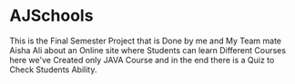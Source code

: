 # AJSchools
This is the Final Semester Project that is Done by me and My Team mate Aisha Ali about an Online site where Students can learn Different Courses here we've Created only JAVA Course and in the end there is a Quiz to Check Students Ability.
